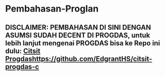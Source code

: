 ﻿# Pembahasan-Proglan
## DISCLAIMER: PEMBAHASAN DI SINI DENGAN ASUMSI SUDAH DECENT DI PROGDAS, untuk lebih lanjut mengenai PROGDAS bisa ke Repo ini dulu: [Citsit Progdas](https://github.com/EdgrantHS/citsit-progdas-c)https://github.com/EdgrantHS/citsit-progdas-c
